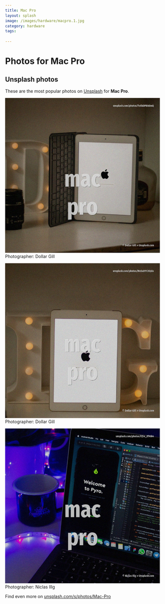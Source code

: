 ```yaml
---
title: Mac Pro
layout: splash
image: /images/hardware/macpro.1.jpg
category: hardware
tags:

---
```

# Photos for Mac Pro
 
## Unsplash photos
These are the most popular photos on [Unsplash](https://unsplash.com) for **Mac Pro**.
 
![Mac Pro](/images/hardware/macpro.1.jpg)
Photographer:  Dollar Gill
 
![Mac Pro](/images/hardware/macpro.2.jpg)
Photographer:  Dollar Gill
 
![Mac Pro](/images/hardware/macpro.3.jpg)
Photographer:  Niclas Illg
 
Find even more on [unsplash.com/s/photos/Mac-Pro](https://unsplash.com/s/photos/Mac-Pro)
 
